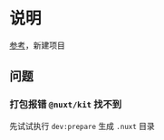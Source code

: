 # 说明

[参考](https://nuxt.com/docs/guide/going-further/modules#best-practices)，新建项目

## 问题

### 打包报错 `@nuxt/kit` 找不到

先试试执行 `dev:prepare` 生成 `.nuxt` 目录
